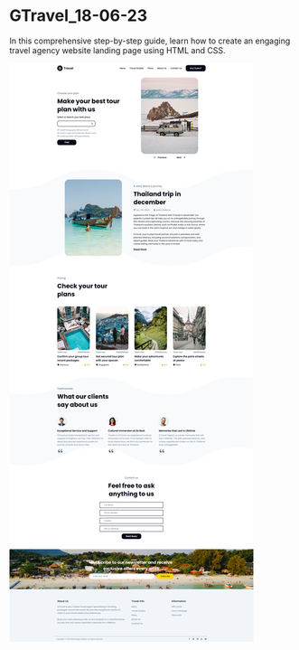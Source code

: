 # GTravel_18-06-23
In this comprehensive step-by-step guide, learn how to create an engaging travel agency website landing page using HTML and CSS.

![Иллюстрация к проекту](https://github.com/BichevAlexandr/html-template-website-GTravel/raw/main/demo.png)
